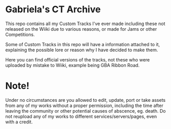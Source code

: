 # Gabriela's CT Archive
This repo contains all my Custom Tracks I've ever made including these not released on the Wiiki due to various reasons, or made for Jams or other Competitions.

Some of Custom Tracks in this repo will have a information attached to it, explaining the possible lore or reason why I have decided to make them.

Here you can find official versions of the tracks, not these who were uploaded by mistake to Wiiki, example being GBA Ribbon Road.

# Note!
Under no circumstances are you allowed to edit, update, port or take assets from any of my works without a proper permission, including the time after leaving the community or other potential causes of abscence, eg. death. Do not reupload any of my works to different services/servers/pages, even with a credit.
